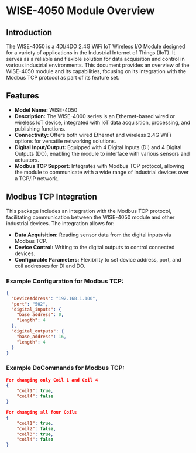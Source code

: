 # WISE-4050 Module Overview

## Introduction
The WISE-4050 is a 4DI/4DO 2.4G WiFi IoT Wireless I/O Module designed for a variety of applications in the Industrial Internet of Things (IIoT). It serves as a reliable and flexible solution for data acquisition and control in various industrial environments. This document provides an overview of the WISE-4050 module and its capabilities, focusing on its integration with the Modbus TCP protocol as part of its feature set.

## Features
- **Model Name:** WISE-4050
- **Description:** The WISE-4000 series is an Ethernet-based wired or wireless IoT device, integrated with IoT data acquisition, processing, and publishing functions.
- **Connectivity:** Offers both wired Ethernet and wireless 2.4G WiFi options for versatile networking solutions.
- **Digital Input/Output:** Equipped with 4 Digital Inputs (DI) and 4 Digital Outputs (DO), enabling the module to interface with various sensors and actuators.
- **Modbus TCP Support:** Integrates with Modbus TCP protocol, allowing the module to communicate with a wide range of industrial devices over a TCP/IP network.

## Modbus TCP Integration
This package includes an integration with the Modbus TCP protocol, facilitating communication between the WISE-4050 module and other industrial devices. The integration allows for:

- **Data Acquisition:** Reading sensor data from the digital inputs via Modbus TCP.
- **Device Control:** Writing to the digital outputs to control connected devices.
- **Configurable Parameters:** Flexibility to set device address, port, and coil addresses for DI and DO.

### Example Configuration for Modbus TCP:
```json
{
  "DeviceAddress": "192.168.1.100",
  "port": "502",
  "digital_inputs": {
    "base_address": 0,
    "length": 4
  },
  "digital_outputs": {
    "base_address": 16,
    "length": 4
  }
}
```
### Example DoCommands for Modbus TCP:
```json
For changing only Coil 1 and Coil 4
{
    "coil1": true,
    "coil4": false
}
```
```json
For changing all four Coils 
{
    "coil1": true,
    "coil2": false,
    "coil3": true,
    "coil4": false
}
```